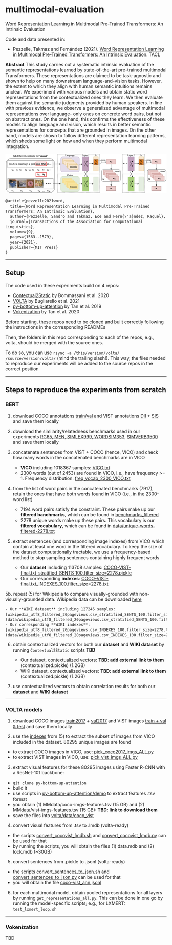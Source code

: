 # multimodal-evaluation
Word Representation Learning in Multimodal Pre-Trained Transformers: An Intrinsic Evaluation



Code and data presented in:

- Pezzelle, Takmaz and Fernández (2021). [Word Representation Learning in Multimodal Pre-Trained Transformers: An Intrinsic Evaluation](https://direct.mit.edu/tacl/article/doi/10.1162/tacl_a_00443/108935/Word-Representation-Learning-in-Multimodal-Pre). TACL

**Abstract**
This study carries out a systematic intrinsic evaluation of the semantic representations learned by state-of-the-art pre-trained multimodal Transformers. These representations are claimed to be task-agnostic and shown to help on many downstream language-and-vision tasks. However, the extent to which they align with human semantic intuitions remains unclear. We experiment with various models and obtain static word representations from the contextualized ones they learn. We then evaluate them against the semantic judgments provided by human speakers. In line with previous evidence, we observe a generalized advantage of multimodal representations over language- only ones on concrete word pairs, but not on abstract ones. On the one hand, this confirms the effectiveness of these models to align language and vision, which results in better semantic representations for concepts that are grounded in images. On the other hand, models are shown to follow different representation learning patterns, which sheds some light on how and when they perform multimodal integration.

![diagram](mm_tacl_image.png)

```
@article{pezzelle2021word,
  title={Word Representation Learning in Multimodal Pre-Trained Transformers: An Intrinsic Evaluation},
  author={Pezzelle, Sandro and Takmaz, Ece and Fern{\'a}ndez, Raquel},
  journal={Transactions of the Association for Computational Linguistics},
  volume={9},
  pages={1563--1579},
  year={2021},
  publisher={MIT Press}
}
```




***

## Setup

The code used in these experiments build on 4 repos:

- [Contextual2Static](https://github.com/rishibommasani/Contextual2Static) by Bommassani et al. 2020
- [VOLTA](https://github.com/e-bug/volta) by Bugliarello et al. 2021
- [py-bottom-up-attention](https://github.com/airsplay/py-bottom-up-attention) by Tan et al. 2019
- [Vokenization](https://github.com/airsplay/vokenization) by Tan et al. 2020

Before starting, these repos need to be cloned and built correctly following the instructions in the corresponding READMEs

Then, the folders in this repo corresponding to each of the repos, e.g., volta, should be merged with the source ones. 

To do so, you can use `rsync -a /this/version/volta/ /source/version/volta/` (mind the trailing slash!). This way, the files needed to reproduce our experiments will be added to the source repos in the correct position


***


## Steps to reproduce the experiments from scratch

### BERT

1. download COCO annotations [train/val](http://images.cocodataset.org/annotations/annotations_trainval2017.zip) and VIST annotations [DII](https://visionandlanguage.net/VIST/json_files/description-in-isolation/DII-with-labels.tar.gz) + [SIS](https://visionandlanguage.net/VIST/json_files/story-in-sequence/SIS-with-labels.tar.gz) and save them locally

2. download the similarity/relatedness benchmarks used in our experiments [RG65, MEN, SIMLEX999, WORDSIM353,](https://edatos.consorciomadrono.es/file.xhtml?persistentId=doi:10.21950/AQ1CVX/7DHDQW&version=2.2) [SIMVERB3500](https://github.com/JoonyoungYi/datasets/tree/master/simverb3500) and save them locally

3. concatenate sentences from VIST + COCO (hence, VICO) and check how many words in the concatenated benchmarks are in VICO

	- **VICO** including 1018367 samples: [VICO.txt](data/VICO.txt) 
	- 2300 words (out of 2453) are found in VICO, i.e., have frequency >= 1. Frequency distribution: [freq_vocab_2300_VICO.txt](stats/freq_vocab_2300_VICO.txt)

4. from the list of word pairs in the concatenated benchmarks (7917), retain the ones that have both words found in VICO (i.e., in the 2300-word list)

	- 7194 word pairs satisfy the constraint. These pairs make up our **filtered banchmarks**, which can be found in [benchmarks_filtered](benchmarks_filtered)
	- 2278 unique words make up these pairs. This vocabulary is our **filtered vocabulary**, which can be found in [data/unique-words-filtered-2278.txt](data/unique-words-filtered-2278.txt)

5. extract sentences (and corresponding image indexes) from VICO which contain at least one word in the filtered vocabulary. To keep the size of the dataset computationally tractable, we use a frequency-based method to stop sampling sentences containing highly frequent words

	- Our **dataset** including 113708 samples: [COCO-VIST-final.txt_stratified_SENTS_100.filter_size=2278.pickle](data/COCO-VIST-final.txt_stratified_SENTS_100.filter_size=2278.pickle)
	- Our corresponding **indexes**: [COCO-VIST-final.txt_INDEXES_100.filter_size=2278.txt](data/COCO-VIST-final.txt_INDEXES_100.filter_size=2278.txt)

5b. repeat (5) for Wikipedia to compare visually-grounded with non-visually-grounded data. Wikipedia data can be downloaded [here](https://storage.googleapis.com/lateral-datadumps/wikipedia_utf8_filtered_20pageviews.csv.gz)

	- Our **WIKI dataset** including 127246 samples: [wikipedia_utf8_filtered_20pageviews.csv_stratified_SENTS_100.filter_size=2278.pickle](data/wikipedia_utf8_filtered_20pageviews.csv_stratified_SENTS_100.filter_size=2278.pickle)
	- Our corresponding **WIKI indexes**: [wikipedia_utf8_filtered_20pageviews.csv_INDEXES_100.filter_size=2278.txt](data/wikipedia_utf8_filtered_20pageviews.csv_INDEXES_100.filter_size=2278.txt)

6. obtain contextualized vectors for both our **dataset** and **WIKI dataset** by running `Contextual2Static` scripts **TBD**

	- Our dataset, contextualized vectors: **TBD: add external link to them** (contextualized.pickle) (1.2GB)
	- WIKI dataset, contextualized vectors: **TBD: add external link to them** (contextualized.pickle) (1.2GB)

7. use contextualized vectors to obtain correlation results for both our **dataset** and **WIKI dataset**


***

### VOLTA models


1. download COCO images [train2017](http://images.cocodataset.org/zips/train2017.zip) + [val2017](http://images.cocodataset.org/zips/val2017.zip) and VIST images [train + val & test](https://visionandlanguage.net/VIST/dataset.html) and save them locally

2. use the [indexes](data/COCO-VIST-final.txt_INDEXES_100.filter_size=2278.txt) from (5) to extract the subset of images from VICO included in the dataset. 80295 unique images are found

- to extract COCO images in VICO, use: [pick_coco2017_imgs_ALL.py](scripts/pick_coco2017_imgs_ALL.py)
- to extract VIST images in VICO, use: [pick_vist_imgs_ALL.py](scripts/pick_vist_imgs_ALL.py)

3. extract visual features for these 80295 images using Faster R-CNN with a ResNet-101 backbone:

- `git clone py-bottom-up-attention`
- build it
- use scripts in [py-bottom-up-attention/demo](../py-bottom-up-attention/demo) to extract features .tsv format
- you obtain (1) MMdata/coco-imgs-features.tsv (15 GB) and (2) MMdata/vist-imgs-features.tsv (15 GB): **TBD: link to download them**
- save the files into [volta/data/coco_vist](volta/data/coco_vist)

4. convert visual features from .tsv to .lmdb (volta-ready)

- the scripts [convert_cocovist_lmdb.sh](volta/data/coco_vist/convert_cocovist_lmdb.sh) and [convert_cocovist_lmdb.py](volta/data/coco_vist/convert_cocovist_lmdb.py) can be used for that
- by running the scripts, you will obtain the files (1) data.mdb and (2) lock.mdb (~30GB)

<!---
(these are in '/project/dmg_data/MMdata/imgfeats/volta/coco-vist_feat.lmdb' (30GB))
-->


5. convert sentences from .pickle to .jsonl (volta-ready)

- the scripts [convert_sentences_to_json.sh](volta/data/coco_vist/convert_sentences_to_json.sh) and [convert_sentences_to_json.py](volta/data/coco_vist/convert_sentences_to_json.py) can be used for that
- you will obtain the file [coco-vist_ann.jsonl](data/coco-vist_ann.jsonl)


6. for each multimodal model, obtain pooled representations for all layers by running `get_representations_all.py`. This can be done in one go by running the model-specific scripts; e.g., for LXMERT: `test_lxmert_loop.sh` 

***

### Vokenization

TBD



